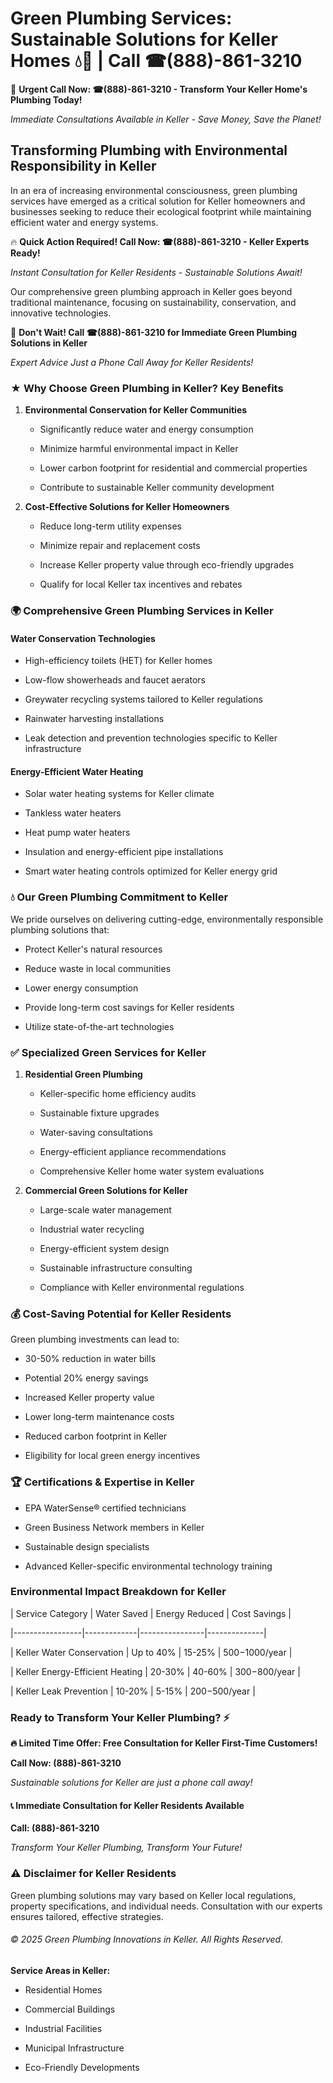 # Green Plumbing Services: Sustainable Solutions for Keller Homes 💧🌿 | Call ☎(888)-861-3210

🚨 **Urgent Call Now: ☎(888)-861-3210 - Transform Your Keller Home's Plumbing Today!**
*Immediate Consultations Available in Keller - Save Money, Save the Planet!*

## Transforming Plumbing with Environmental Responsibility in Keller

In an era of increasing environmental consciousness, green plumbing services have emerged as a critical solution for Keller homeowners and businesses seeking to reduce their ecological footprint while maintaining efficient water and energy systems. 

🔥 **Quick Action Required! Call Now: ☎(888)-861-3210 - Keller Experts Ready!**
*Instant Consultation for Keller Residents - Sustainable Solutions Await!*

Our comprehensive green plumbing approach in Keller goes beyond traditional maintenance, focusing on sustainability, conservation, and innovative technologies.

🚨 **Don't Wait! Call ☎(888)-861-3210 for Immediate Green Plumbing Solutions in Keller**
*Expert Advice Just a Phone Call Away for Keller Residents!*

### ★ Why Choose Green Plumbing in Keller? Key Benefits

1. **Environmental Conservation for Keller Communities** 
   - Significantly reduce water and energy consumption
   - Minimize harmful environmental impact in Keller
   - Lower carbon footprint for residential and commercial properties
   - Contribute to sustainable Keller community development

2. **Cost-Effective Solutions for Keller Homeowners** 
   - Reduce long-term utility expenses
   - Minimize repair and replacement costs
   - Increase Keller property value through eco-friendly upgrades
   - Qualify for local Keller tax incentives and rebates

### 🌍 Comprehensive Green Plumbing Services in Keller

#### Water Conservation Technologies
- High-efficiency toilets (HET) for Keller homes
- Low-flow showerheads and faucet aerators
- Greywater recycling systems tailored to Keller regulations
- Rainwater harvesting installations
- Leak detection and prevention technologies specific to Keller infrastructure

#### Energy-Efficient Water Heating
- Solar water heating systems for Keller climate
- Tankless water heaters
- Heat pump water heaters
- Insulation and energy-efficient pipe installations
- Smart water heating controls optimized for Keller energy grid

### 💧 Our Green Plumbing Commitment to Keller

We pride ourselves on delivering cutting-edge, environmentally responsible plumbing solutions that:
- Protect Keller's natural resources
- Reduce waste in local communities
- Lower energy consumption
- Provide long-term cost savings for Keller residents
- Utilize state-of-the-art technologies

### ✅ Specialized Green Services for Keller

1. **Residential Green Plumbing**
   - Keller-specific home efficiency audits
   - Sustainable fixture upgrades
   - Water-saving consultations
   - Energy-efficient appliance recommendations
   - Comprehensive Keller home water system evaluations

2. **Commercial Green Solutions for Keller**
   - Large-scale water management
   - Industrial water recycling
   - Energy-efficient system design
   - Sustainable infrastructure consulting
   - Compliance with Keller environmental regulations

### 💰 Cost-Saving Potential for Keller Residents

Green plumbing investments can lead to:
- 30-50% reduction in water bills
- Potential 20% energy savings
- Increased Keller property value
- Lower long-term maintenance costs
- Reduced carbon footprint in Keller
- Eligibility for local green energy incentives

### 🏆 Certifications & Expertise in Keller

- EPA WaterSense® certified technicians
- Green Business Network members in Keller
- Sustainable design specialists
- Advanced Keller-specific environmental technology training

### Environmental Impact Breakdown for Keller

| Service Category | Water Saved | Energy Reduced | Cost Savings |
|-----------------|-------------|----------------|--------------|
| Keller Water Conservation | Up to 40% | 15-25% | $500-$1000/year |
| Keller Energy-Efficient Heating | 20-30% | 40-60% | $300-$800/year |
| Keller Leak Prevention | 10-20% | 5-15% | $200-$500/year |

### Ready to Transform Your Keller Plumbing? ⚡

**🔥 Limited Time Offer: Free Consultation for Keller First-Time Customers!**

**Call Now: (888)-861-3210**
*Sustainable solutions for Keller are just a phone call away!*

#### 📞 Immediate Consultation for Keller Residents Available

**Call: (888)-861-3210**
*Transform Your Keller Plumbing, Transform Your Future!*

### ⚠️ Disclaimer for Keller Residents

Green plumbing solutions may vary based on Keller local regulations, property specifications, and individual needs. Consultation with our experts ensures tailored, effective strategies.

###### © 2025 Green Plumbing Innovations in Keller. All Rights Reserved.

**Service Areas in Keller:** 
- Residential Homes
- Commercial Buildings
- Industrial Facilities
- Municipal Infrastructure
- Eco-Friendly Developments